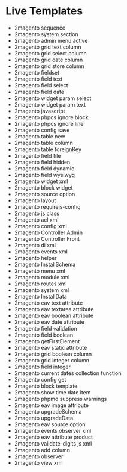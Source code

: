# Live Templates

* 2magento sequence
* 2magento system section
* 2magento admin menu active
* 2magento grid text column
* 2magento grid select column
* 2magento grid date column
* 2magento grid store column
* 2magento fieldset
* 2magento field text
* 2magento field select
* 2magento field date
* 2magento widget param select
* 2magento widget param text
* 2magento javascript
* 2magento phpcs ignore block
* 2magento phpcs ignore line
* 2magento config save
* 2magento table new
* 2magento table column
* 2magento table foreignKey
* 2magento field file
* 2magento field hidden
* 2magento field dynamic
* 2magento field wysiwyg
* 2magento widget xml
* 2magento block widget
* 2magento source option
* 2magento layout
* 2magento requirejs-config
* 2magento js class
* 2magento acl xml
* 2magento config xml
* 2magento Controller Admin
* 2magento Controller Front
* 2magento di xml
* 2magento events xml
* 2magento helper
* 2magento InstallSchema
* 2magento menu xml
* 2magento module xml
* 2magento routes xml
* 2magento system xml
* 2magento InstallData
* 2magento eav text attribute
* 2magento eav textarea attribute
* 2magento eav boolean attribute
* 2magento eav date attribute
* 2magento field validation
* 2magento field boolean
* 2magento getFirstElement
* 2magento eav static attribute
* 2magento grid boolean column
* 2magento grid integer column
* 2magento field integer
* 2magento current dates collection function
* 2magento config get
* 2magento block template
* 2magento show time date item
* 2magento phpmd suppress warnings
* 2magento eav image attribute
* 2magento upgradeSchema
* 2magento upgradeData
* 2magento eav source option
* 2magento events observer xml
* 2magento eav attribute product
* 2magento validate-digits js xml
* 2magento add column
* 2magento observer
* 2magento view xml